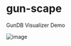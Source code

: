 # gun-scape
GunDB Visualizer Demo

![image](https://user-images.githubusercontent.com/1423657/31855107-21afa306-b6a4-11e7-9c04-cd8f1c453788.png)
